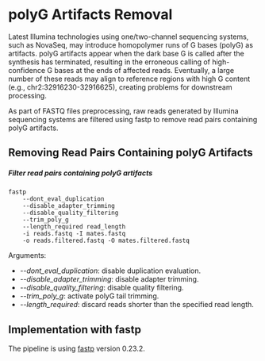 
# polyG Artifacts Removal

Latest Illumina technologies using one/two-channel sequencing systems, such as NovaSeq, may introduce homopolymer runs of G bases (polyG) as artifacts. polyG artifacts appear when the dark base G is called after the synthesis has terminated, resulting in the erroneous calling of high-confidence G bases at the ends of affected reads. Eventually, a large number of these reads may align to reference regions with high G content (e.g., chr2:32916230-32916625), creating problems for downstream processing.

As part of FASTQ files preprocessing, raw reads generated by Illumina sequencing systems are filtered using fastp to remove read pairs containing polyG artifacts.

## Removing Read Pairs Containing polyG Artifacts

##### Filter read pairs containing polyG artifacts

```text
fastp
    --dont_eval_duplication
    --disable_adapter_trimming
    --disable_quality_filtering
    --trim_poly_g
    --length_required read_length
    -i reads.fastq -I mates.fastq
    -o reads.filtered.fastq -O mates.filtered.fastq
```

Arguments:

- *-\-dont_eval_duplication*: disable duplication evaluation.
- *-\-disable_adapter_trimming*: disable adapter trimming.
- *-\-disable_quality_filtering*: disable quality filtering.
- *-\-trim_poly_g*: activate polyG tail trimming.
- *-\-length_required*: discard reads shorter than the specified read length.

## Implementation with fastp

The pipeline is using [fastp](https://github.com/OpenGene/fastp) version 0.23.2.